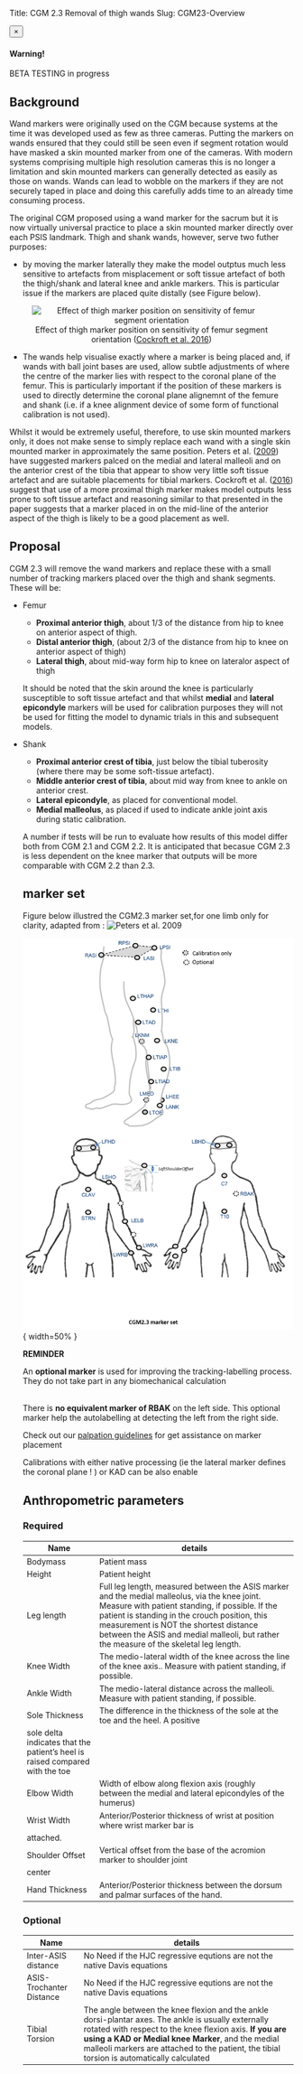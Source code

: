 Title: CGM 2.3 Removal of thigh wands
Slug: CGM23-Overview


<div class="alert alert-dismissible alert-warning">
  <button type="button" class="close" data-dismiss="alert">&times;</button>
  <h4 class="alert-heading">Warning!</h4>
  <p class="mb-0">BETA TESTING in progress</p>
</div>

## Background

Wand markers were originally used on the CGM because systems at the time it was developed used as few as three cameras. Putting the markers on wands ensured that they could still be seen even if segment rotation would have masked a skin mounted marker from one of the cameras. With modern systems comprising multiple high resolution cameras this is no longer a limitation and skin mounted markers can generally detected as easily as those on wands. Wands can lead to wobble on the markers if they are not securely taped in place and doing this carefully adds time to an already time consuming process.

The original CGM proposed using a wand marker for the sacrum but it is now virtually universal practice to place a skin mounted marker directly over each PSIS landmark. Thigh and shank wands, however, serve two futher purposes:

* by moving the marker laterally they make the model outptus much less sensitive to artefacts from misplacement or soft tissue artefact of both the thigh/shank and lateral knee and ankle markers. This is particular issue if the markers are placed quite distally (see Figure below).

<figure align="middle" >
  <img src="..\images\CGM2\Cockroft2016.png" alt="Effect of thigh marker position on sensitivity of femur segment orientation" width="400">
  <figcaption>Effect of thigh marker position on sensitivity of femur segment orientation (<a href="http://dx.doi.org/10.1080/10255842.2016.1157865">Cockroft et al. 2016</a>) </figcaption>
</figure>
<p></p>

* The wands help visualise exactly where a marker is being placed and, if wands with ball joint bases are used, allow subtle adjustments of where the centre of the marker lies with respect to the coronal plane of the femur. This is particularly important if the position of these markers is used to directly determine the coronal plane alignemnt of the femure and shank (i.e. if a knee alignment device of some form of functional calibration is not used).

Whilst it would be extremely useful, therefore, to use skin mounted markers only, it does not make sense to simply replace each wand with a single skin mounted marker in approximately the same position. Peters et al. ([2009](http://dx.doi.org/10.1016/j.gaitpost.2008.06.007)) have suggested markers palced on the medial and lateral malleoli and on the anterior crest of the tibia that appear to show very little soft tissue artefact and are suitable placements for tibial markers. Cockroft et al. ([2016](http://dx.doi.org/10.1080/10255842.2016.1157865)) suggest that use of a more proximal thigh marker makes model outputs less prone to soft tissue artefact and reasoning similar to that presented in the paper suggests that a marker placed in on the mid-line of the anterior aspect of the thigh is likely to be a good placement as well.

## Proposal
CGM 2.3 will remove the wand markers and replace these with a small number of tracking markers placed over the thigh and shank segments. These will be:

<ul>
  <li>Femur</li>
  <ul>
    <li><strong>Proximal anterior thigh</strong>, about 1/3 of the distance from hip to knee on anterior aspect of thigh.</li>
    <li><strong>Distal anterior thigh</strong>, (about 2/3 of the distance from hip to knee on anterior aspect of thigh)</li>
    <li><strong>Lateral thigh</strong>, about mid-way form hip to knee on lateralor aspect of thigh</li>
  </ul>
  <p></p>
  It should be noted that the skin around the knee is particularly susceptible to soft tissue artefact and that whilst <strong>medial</strong> and <strong>lateral epicondyle</strong> markers will be used for calibration purposes they will not be used for fitting the model to dynamic trials in this and subsequent models.
  <p></p>
  <li>Shank</li>
  <ul>
    <li><strong>Proximal anterior crest of tibia</strong>, just below the tibial tuberosity (where there may be some soft-tissue artefact).</li>
    <li><strong>Middle anterior crest of tibia</strong>, about mid way from knee to ankle on anterior crest.</li>
    <li><strong>Lateral epicondyle</strong>, as placed for conventional model.</li>
    <li><strong>Medial malleolus</strong>, as placed if used to indicate ankle joint axis during static calibration.</li>
  </ul>

  A number if tests will be run to evaluate how results of this model differ both from CGM 2.1 and CGM 2.2. It is anticipated that becasue CGM 2.3 is less dependent on the knee marker that outputs will be more comparable with CGM 2.2 than 2.3.


## marker set

Figure below illustred the CGM2.3 marker set,for one limb only for clarity, adapted from : ![Peters et al. 2009](http://dx.doi.org/10.1016/j.gaitpost.2008.06.007)


![cgm23ms](/images/CGM2/CGM23_markerset.png){ width=50% }

<div class="alert alert-dismissible alert-info">
<b>REMINDER</b>
<br>
<p> An <b> optional marker</b> is used for improving the tracking-labelling process. They do not take part in any biomechanical calculation </p>
<br>
There is <b> no equivalent marker of RBAK</b>  on the left side. This optional marker help the autolabelling at detecting the left from the right side.
</div>


Check out our [palpation guidelines](Palpation.html) for get assistance on marker placement

Calibrations with either native processing (ie the lateral marker defines the coronal plane ! ) or KAD can be also enable

## Anthropometric parameters

### Required

|Name | details |
|------|---------|
|Bodymass|Patient mass |
|Height| Patient height |
|Leg length|Full leg length, measured between the ASIS marker and the medial malleolus, via the knee joint.  Measure with patient standing, if possible. If the patient is standing in the crouch position, this measurement is NOT the shortest distance between the ASIS and medial malleoli, but rather the measure of the skeletal leg length.|
|Knee Width|The medio-lateral width of the knee across the line of the knee axis.. Measure with patient standing, if possible. |
|Ankle Width|The medio-lateral distance across the malleoli. Measure with patient standing, if possible. |
|Sole Thickness|The difference in the thickness of the sole at the toe and the heel. A positive
sole delta indicates that the patient’s heel is raised compared with the toe |
|Elbow Width|Width of elbow along flexion axis (roughly between the medial and lateral epicondyles of the humerus) |
|Wrist Width|Anterior/Posterior thickness of wrist at position where wrist marker bar is
attached. |
|Shoulder Offset|Vertical offset from the base of the acromion marker to shoulder joint
center |
|Hand Thickness|Anterior/Posterior thickness between the dorsum and palmar surfaces of the hand. |


### Optional

|Name | details |
|------|---------|
|Inter-ASIS distance| No Need if the HJC regressive equtions are not the native Davis equations  |
|ASIS-Trochanter Distance| No Need if the HJC regressive equtions are not the native Davis equations |
|Tibial Torsion| The angle between the knee flexion and the ankle dorsi-plantar axes. The ankle is usually externally rotated with respect to the knee flexion axis. **If you are using a KAD or Medial knee Marker**, and the medial malleoli markers are attached to the patient, the tibial torsion is  automatically calculated|
